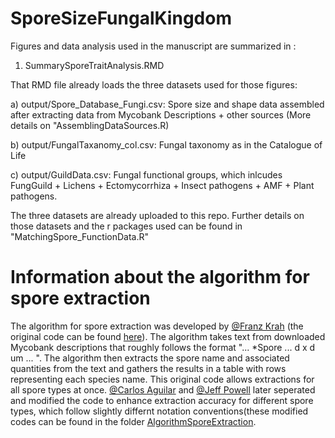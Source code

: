 # SporeSizeFungalKingdom

Figures and data analysis used in the manuscript are summarized in :

1. SummarySporeTraitAnalysis.RMD 


That RMD file already loads the three datasets used for those figures: 

a) output/Spore_Database_Fungi.csv: Spore size and shape data assembled after extracting data from Mycobank Descriptions + other sources (More details on "AssemblingDataSources.R)

b) output/FungalTaxanomy_col.csv: Fungal taxonomy as in the Catalogue of Life

c) output/GuildData.csv: Fungal functional groups, which inlcudes FungGuild + Lichens + Ectomycorrhiza + Insect pathogens + AMF + Plant pathogens.

The three datasets are already uploaded to this repo. Further details on those datasets and the r packages used can be found in "MatchingSpore_FunctionData.R"


# Information about the algorithm for spore extraction

The algorithm for spore extraction was developed by [@Franz Krah](https://github.com/FranzKrah) (the original code can be found [here](https://github.com/aguilart/SporeSizeFungalKingdom/blob/master/AlgorithmSporeExtraction/extract_spore_info_FromFranz_original.R)). The algorithm takes text from downloaded Mycobank descriptions that roughly follows the format "... *Spore ... d x d um ... ". The algorithm then extracts the spore name and associated quantities from the text and gathers the results in a table with rows representing each species name. This original code allows extractions for all spore types at once. [@Carlos Aguilar](https://github.com/aguilart) and [@Jeff Powell](https://github.com/jeffpowell2) later seperated and modified the code to enhance extraction accuracy for different spore types, which follow slightly differnt notation conventions(these modified codes can be found in the folder [AlgorithmSporeExtraction](https://github.com/aguilart/SporeSizeFungalKingdom/tree/master/AlgorithmSporeExtraction).

